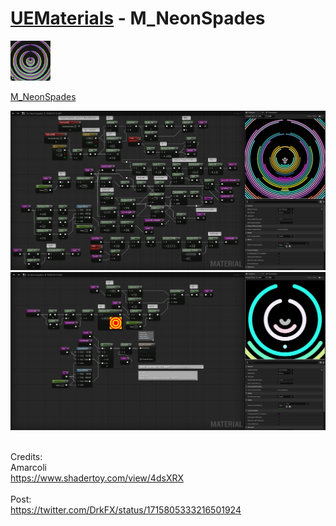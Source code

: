 # <a href="..">UEMaterials</a> - M_NeonSpades
<img src="M_NeonSpades_00.jpeg" width="64px" /><br/>

<a href="../M_NeonSpades.uasset">M_NeonSpades</a><br/>

<img src="M_NeonSpades_01.jpeg" width="640px" /><br/>
<img src="M_NeonSpades_02.jpeg" width="640px" /><br/>

<br/>
Credits:<br/>
Amarcoli<br/>
<a href="https://www.shadertoy.com/view/4dsXRX">https://www.shadertoy.com/view/4dsXRX</a><br/>
<br/>
Post:<br/>
<a href="https://twitter.com/DrkFX/status/1715805333216501924">https://twitter.com/DrkFX/status/1715805333216501924</a><br/>